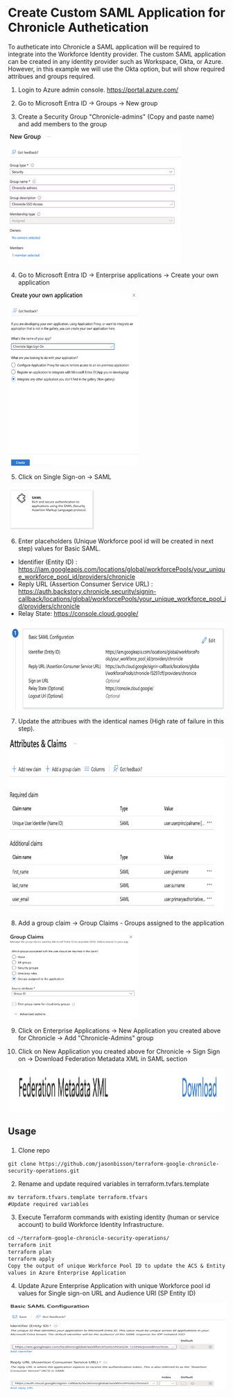 # Create Custom SAML Application for Chronicle Authetication

To autheticate into Chronicle a SAML application will be required to integrate into the Workforce Identity provider. The custom SAML application can be created in any identity provider such as Workspace, Okta, or Azure. However, in this example we will use the Okta option, but will show required attribues and groups required.

1. Login to Azure admin console. https://portal.azure.com/

2. Go to Microsoft Entra ID -> Groups -> New group

3. Create a Security Group "Chronicle-admins" (Copy and paste name) and add members to the group
<img src="diagram/creategroup.png" width="400" height="300">

4. Go to Microsoft Entra ID -> Enterprise applications -> Create your own application 
<img src="diagram/customapp.png" width="300" height="400">

5. Click on Single Sign-on -> SAML
<img src="diagram/saml.png" width="200" height="100">

6. Enter placeholders (Unique Workforce pool id will be created in next step) values for Basic SAML.
- Identifier (Entity ID) : https://iam.googleapis.com/locations/global/workforcePools/your_unique_workforce_pool_id/providers/chronicle
- Reply URL (Assertion Consumer Service URL) : https://auth.backstory.chronicle.security/signin-callback/locations/global/workforcePools/your_unique_workforce_pool_id/providers/chronicle
- Relay State: https://console.cloud.google/
<img src="diagram/basicsaml.png" width="500" height="200">

7. Update the attribues with the identical names (High rate of failure in this step).
<img src="diagram/attributes.png" width="500" height="400">

8. Add a group claim -> Group Claims - Groups assigned to the application
<img src="diagram/groupclaim.png" width="300" height="200">

9. Click on Enterprise Applications -> New Application you created above for Chronicle -> Add "Chronicle-Admins" group

10. Click on New Application you created above for Chronicle -> Sign Sign on -> Download Federation Metadata XML in SAML section
<img src="diagram/downloadsamlxml.png" width="500" height="100">

## Usage

###
1. Clone repo
```
git clone https://github.com/jasonbisson/terraform-google-chronicle-security-operations.git
```

2. Rename and update required variables in terraform.tvfars.template
```
mv terraform.tfvars.template terraform.tfvars
#Update required variables
```

3. Execute Terraform commands with existing identity (human or service account) to build Workforce Identity Infrastructure.
```
cd ~/terraform-google-chronicle-security-operations/
terraform init
terraform plan
terraform apply
Copy the output of unique Workforce Pool ID to update the ACS & Entity values in Azure Enterprise Application
```
4. Update Azure Enterprise Application with unique Workforce pool id values for Single sign-on URL and Audience URI (SP Entity ID)
<img src="diagram/updatebasicsaml.png" width="900" height="200">




